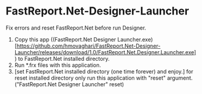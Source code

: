 # FastReport.Net-Designer-Launcher
 Fix errors and reset FastReport.Net before run Designer.
 1. Copy this app ((FastReport.Net Designer Launcher.exe)[https://github.com/hmovaghari/FastReport.Net-Designer-Launcher/releases/download/1.0/FastReport.Net.Designer.Launcher.exe]) to FastReport.Net installed directory.
 2. Run *.frx files with this application.
 3. [set FastReport.Net installed directory (one time forever) and enjoy.]
 for reset installed directory only run this application with "reset" argument. ("FastReport.Net Designer Launcher" reset)
